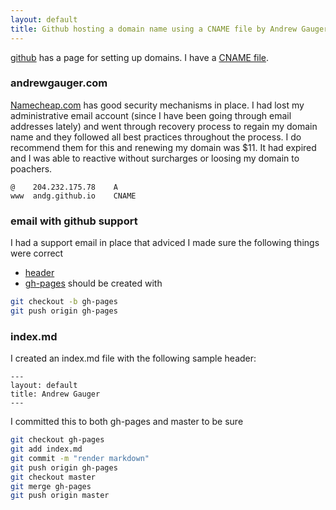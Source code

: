 ```yaml
---
layout: default
title: Github hosting a domain name using a CNAME file by Andrew Gauger
---
```

[github](https://help.github.com/articles/setting-up-a-custom-domain-with-pages) has a page for setting up domains.  I have a [CNAME file](https://github.com/andg/profile/blob/master/CNAME).

### andrewgauger.com
[Namecheap.com](http://www.namecheap.com) has good security mechanisms in place.  I had lost my administrative email account (since I have been going through email addresses lately) and went through recovery process to regain my domain name and they followed all best practices throughout the process.  I do recommend them for this and renewing my domain was $11.  It had expired and I was able to reactive without surcharges or loosing my domain to poachers.

```
@    204.232.175.78    A
www  andg.github.io    CNAME
```
### email with github support
I had a support email in place that adviced I made sure the following things were correct 
* [header](https://github.com/mojombo/jekyll/wiki/YAML-Front-Matter)
* [gh-pages](https://gist.github.com/chrisjacob/833223) should be created with
```bash
git checkout -b gh-pages
git push origin gh-pages
```

### index.md
I created an index.md file with the following sample header:
```
---
layout: default
title: Andrew Gauger
---
```
I committed this to both gh-pages and master to be sure
```bash
git checkout gh-pages
git add index.md
git commit -m "render markdown"
git push origin gh-pages
git checkout master
git merge gh-pages
git push origin master
```
